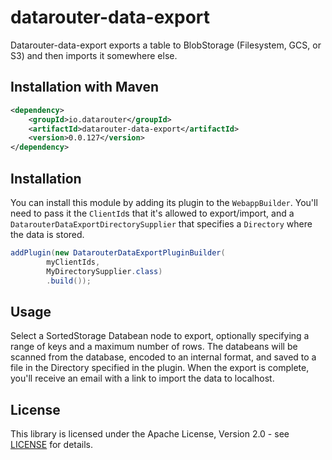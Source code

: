# datarouter-data-export

Datarouter-data-export exports a table to BlobStorage (Filesystem, GCS, or S3) and then imports it somewhere else.

## Installation with Maven

```xml
<dependency>
	<groupId>io.datarouter</groupId>
	<artifactId>datarouter-data-export</artifactId>
	<version>0.0.127</version>
</dependency>
```

## Installation

You can install this module by adding its plugin to the `WebappBuilder`.
You'll need to pass it the `ClientId`s that it's allowed to export/import, 
  and a `DatarouterDataExportDirectorySupplier` that specifies a `Directory` where the data is stored.

```java
addPlugin(new DatarouterDataExportPluginBuilder(
		myClientIds,
		MyDirectorySupplier.class)
		.build());
```

## Usage

Select a SortedStorage Databean node to export, optionally specifying a range of keys and a maximum number of rows.
The databeans will be scanned from the database, encoded to an internal format, and saved to a file in the Directory specified in the plugin.
When the export is complete, you'll receive an email with a link to import the data to localhost.

## License

This library is licensed under the Apache License, Version 2.0 - see [LICENSE](../LICENSE) for details.
